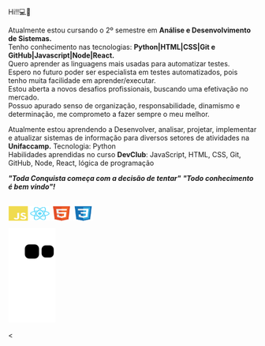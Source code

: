 Hi!!💻🚀

Atualmente estou cursando o 2º semestre em __Análise e Desenvolvimento de Sistemas.__<br>
Tenho conhecimento nas tecnologias: __Python|HTML|CSS|Git e GitHub|Javascript|Node|React.__<br> 
Quero aprender as linguagens mais usadas para automatizar testes.<br>Espero no futuro poder ser 
especialista em testes automatizados, pois tenho muita facilidade em aprender/executar.<br> 
Estou aberta a novos desafios profissionais, buscando uma efetivação no mercado.<br>Possuo 
apurado senso de organização, responsabilidade, dinamismo e determinação, me comprometo a 
fazer sempre o meu melhor.

Atualmente estou aprendendo a Desenvolver, analisar, projetar, implementar e atualizar sistemas de 
informação para diversos setores de atividades na __Unifaccamp.__ Tecnologia: Python<br>
Habilidades aprendidas no curso __DevClub__: JavaScript, HTML, CSS, Git, GitHub, Node, React, lógica de 
programação

***"Toda Conquista começa com a decisão de tentar"***
***"Todo conhecimento é bem vindo"!***

<div style="display: inline_block"><br>
  <img align="center" alt="Élen-Js" height="30" width="40" src="https://raw.githubusercontent.com/devicons/devicon/master/icons/javascript/javascript-plain.svg">
  <img align="center" alt="Élen-React" height="30" width="40" src="https://raw.githubusercontent.com/devicons/devicon/master/icons/react/react-original.svg">
   <img align="center" alt="Élen-HTML" height="30" width="40" src="https://raw.githubusercontent.com/devicons/devicon/master/icons/html5/html5-original.svg">
   <img align="center" alt="Rafa-CSS" height="30" width="40" src="https://raw.githubusercontent.com/devicons/devicon/master/icons/css3/css3-original.svg">
  
  </div>

 <div> 

  ![Snake animation](https://github.com/rafaballerini/rafaballerini/blob/output/github-contribution-grid-snake.svg)
 
</div>

<
